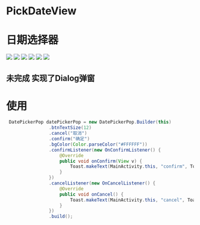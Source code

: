 # PickDateView
# 日期选择器

![](https://img.shields.io/github/stars/pandao/editor.md.svg)
![](https://img.shields.io/github/forks/pandao/editor.md.svg)
![](https://img.shields.io/github/tag/pandao/editor.md.svg)
![](https://img.shields.io/github/release/pandao/editor.md.svg)
![](https://img.shields.io/github/issues/pandao/editor.md.svg)
![](https://img.shields.io/bower/v/editor.md.svg)

## 未完成 实现了Dialog弹窗

# 使用


```java
 DatePickerPop datePickerPop = new DatePickerPop.Builder(this)
                .btnTextSize(12)
                .cancel("取消")
                .confirm("确定")
                .bgColor(Color.parseColor("#FFFFFF"))
                .confirmListener(new OnConfirmListener() {
                    @Override
                    public void onConfirm(View v) {
                        Toast.makeText(MainActivity.this, "confirm", Toast.LENGTH_LONG).show();
                    }
                })
                .cancelListener(new OnCancelListener() {
                    @Override
                    public void onCancel() {
                        Toast.makeText(MainActivity.this, "cancel", Toast.LENGTH_LONG).show();
                    }
                })
                .build();
```